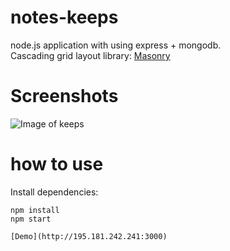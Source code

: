# notes-keeps
node.js application with using express + mongodb. <br />
Cascading grid layout library: [Masonry](https://github.com/desandro/masonry)

# Screenshots
![Image of keeps](https://pp.userapi.com/c840123/v840123604/11cde/vPtHlcLfX_U.jpg)

# how to use
Install dependencies:
```shell
npm install
npm start

[Demo](http://195.181.242.241:3000)
